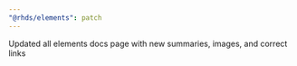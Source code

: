 ```yaml
---
"@rhds/elements": patch
---
```


Updated all elements docs page with new summaries, images, and correct links
